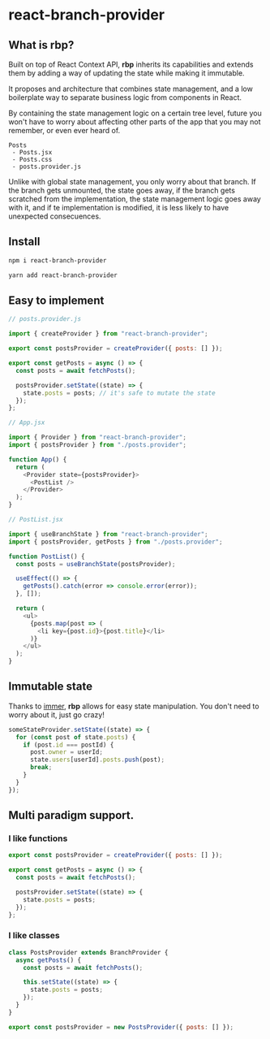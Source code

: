 # react-branch-provider

## What is **rbp**?

Built on top of React Context API, **rbp** inherits its capabilities and extends them by adding a way of updating the state while making it immutable.

It proposes and architecture that combines state management, and a low boilerplate way to separate business logic from components in React.

By containing the state management logic on a certain tree level, future you won't have to worry about affecting other parts of the app that you may not remember, or even ever heard of.

```
Posts
 - Posts.jsx
 - Posts.css
 - posts.provider.js
```

Unlike with global state management, you only worry about that branch. If the branch gets unmounted, the state goes away, if the branch gets scratched from the implementation, the state management logic goes away with it, and if te implementation is modified, it is less likely to have unexpected consecuences.

## Install

```bash
npm i react-branch-provider

yarn add react-branch-provider
```

## Easy to implement

```javascript
// posts.provider.js

import { createProvider } from "react-branch-provider";

export const postsProvider = createProvider({ posts: [] });

export const getPosts = async () => {
  const posts = await fetchPosts();

  postsProvider.setState((state) => {
    state.posts = posts; // it's safe to mutate the state
  });
};
```

```javascript
// App.jsx

import { Provider } from "react-branch-provider";
import { postsProvider } from "./posts.provider";

function App() {
  return (
    <Provider state={postsProvider}>
      <PostList />
    </Provider>
  );
}
```

```javascript
// PostList.jsx

import { useBranchState } from "react-branch-provider";
import { postsProvider, getPosts } from "./posts.provider";

function PostList() {
  const posts = useBranchState(postsProvider);

  useEffect(() => {
    getPosts().catch(error => console.error(error));
  }, []);

  return (
    <ul>
      {posts.map(post => (
        <li key={post.id}>{post.title}</li>
      )}
    </ul>
  );
}
```

## Immutable state

Thanks to [immer](https://github.com/immerjs/immer), **rbp** allows for easy state manipulation. You don't need to worry about it, just go crazy!

```javascript
someStateProvider.setState((state) => {
  for (const post of state.posts) {
    if (post.id === postId) {
      post.owner = userId;
      state.users[userId].posts.push(post);
      break;
    }
  }
});
```

## Multi paradigm support.

### I like functions

```javascript
export const postsProvider = createProvider({ posts: [] });

export const getPosts = async () => {
  const posts = await fetchPosts();

  postsProvider.setState((state) => {
    state.posts = posts;
  });
};
```

### I like classes

```javascript
class PostsProvider extends BranchProvider {
  async getPosts() {
    const posts = await fetchPosts();

    this.setState((state) => {
      state.posts = posts;
    });
  }
}

export const postsProvider = new PostsProvider({ posts: [] });
```
